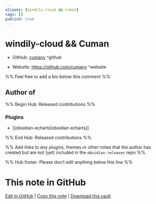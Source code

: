 ```yaml
---
aliases: [windily-cloud && Cuman]
tags: []
publish: true
---
```


# windily-cloud && Cuman

- GitHub: [cumany](https://github.com/cumany/) ^github
<!-- - Discord: `@` ^discord-->
- Website: <https://github.com/cumany> ^website
<!-- - [[Publish sites|Publish site]]: <https://> ^publish-->

%% Feel free to add a bio below this comment %%

## Author of

%% Begin Hub: Released contributions %%

### Plugins

- [[obsidian-echarts|obsidian echarts]]

%% End Hub: Released contributions %%

%% Add links to any plugins, themes or other notes that the author has created but are not (yet) included in the `obsidian-releases` repo %%

<!--
### Unlisted plugins
-->

<!--
### Others
-->

<!--
## Sponsor this author
-->

<!-- - [[GitHub sponsors]]: [Sponsor @cumany on GitHub Sponsors](https://github.com/sponsors/cumany) ^github-sponsor-->
<!-- - [[Buy me a coffee]]: <https://> ^buy-me-a-coffee-->
<!-- - [[PayPal]]: <https://> ^paypal-->
<!-- - [[Patreon]]: <https://> ^patreon-->

<!--
## Follow this author
-->

<!-- - [[YouTube Channels|On YouTube]]: <https://> ^youtube-->
<!-- - Twitter: <https://> ^twitter-->
<!-- - ... -->

%% Hub footer: Please don't edit anything below this line %%

# This note in GitHub

<span class="git-footer">[Edit In GitHub](https://github.dev/obsidian-community/obsidian-hub/blob/main/01%20-%20Community/People/cumany.md "git-hub-edit-note") | [Copy this note](https://raw.githubusercontent.com/obsidian-community/obsidian-hub/main/01%20-%20Community/People/cumany.md "git-hub-copy-note") | [Download this vault](https://github.com/obsidian-community/obsidian-hub/archive/refs/heads/main.zip "git-hub-download-vault") </span>
